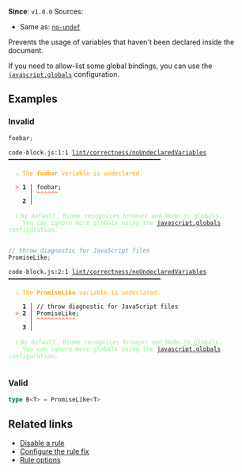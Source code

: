 **Since**: `v1.0.0`
Sources: 
- Same as: <a href="https://eslint.org/docs/latest/rules/no-undef" target="_blank"><code>no-undef</code></a>

Prevents the usage of variables that haven't been declared inside the document.

If you need to allow-list some global bindings, you can use the [`javascript.globals`](/reference/configuration/#javascriptglobals) configuration.

## Examples

### Invalid

```js
foobar;
```

<pre class="language-text"><code class="language-text">code-block.js:1:1 <a href="https://biomejs.dev/linter/rules/no-undeclared-variables">lint/correctness/noUndeclaredVariables</a> ━━━━━━━━━━━━━━━━━━━━━━━━━━━━━━━━━━━━━━━━━━━

<strong><span style="color: Orange;">  </span></strong><strong><span style="color: Orange;">⚠</span></strong> <span style="color: Orange;">The </span><span style="color: Orange;"><strong>foobar</strong></span><span style="color: Orange;"> variable is undeclared.</span>
  
<strong><span style="color: Tomato;">  </span></strong><strong><span style="color: Tomato;">&gt;</span></strong> <strong>1 │ </strong>foobar;
   <strong>   │ </strong><strong><span style="color: Tomato;">^</span></strong><strong><span style="color: Tomato;">^</span></strong><strong><span style="color: Tomato;">^</span></strong><strong><span style="color: Tomato;">^</span></strong><strong><span style="color: Tomato;">^</span></strong><strong><span style="color: Tomato;">^</span></strong>
    <strong>2 │ </strong>
  
<strong><span style="color: lightgreen;">  </span></strong><strong><span style="color: lightgreen;">ℹ</span></strong> <span style="color: lightgreen;">By default, Biome recognizes browser and Node.js globals.
</span><span style="color: lightgreen;">  </span><span style="color: lightgreen;">  </span><span style="color: lightgreen;">You can ignore more globals using the </span><span style="color: lightgreen;"><a href="https://biomejs.dev/reference/configuration/#javascriptglobals">javascript.globals</a></span><span style="color: lightgreen;"> configuration.</span>
  
</code></pre>

```js
// throw diagnostic for JavaScript files
PromiseLike;
```

<pre class="language-text"><code class="language-text">code-block.js:2:1 <a href="https://biomejs.dev/linter/rules/no-undeclared-variables">lint/correctness/noUndeclaredVariables</a> ━━━━━━━━━━━━━━━━━━━━━━━━━━━━━━━━━━━━━━━━━━━

<strong><span style="color: Orange;">  </span></strong><strong><span style="color: Orange;">⚠</span></strong> <span style="color: Orange;">The </span><span style="color: Orange;"><strong>PromiseLike</strong></span><span style="color: Orange;"> variable is undeclared.</span>
  
    <strong>1 │ </strong>// throw diagnostic for JavaScript files
<strong><span style="color: Tomato;">  </span></strong><strong><span style="color: Tomato;">&gt;</span></strong> <strong>2 │ </strong>PromiseLike;
   <strong>   │ </strong><strong><span style="color: Tomato;">^</span></strong><strong><span style="color: Tomato;">^</span></strong><strong><span style="color: Tomato;">^</span></strong><strong><span style="color: Tomato;">^</span></strong><strong><span style="color: Tomato;">^</span></strong><strong><span style="color: Tomato;">^</span></strong><strong><span style="color: Tomato;">^</span></strong><strong><span style="color: Tomato;">^</span></strong><strong><span style="color: Tomato;">^</span></strong><strong><span style="color: Tomato;">^</span></strong><strong><span style="color: Tomato;">^</span></strong>
    <strong>3 │ </strong>
  
<strong><span style="color: lightgreen;">  </span></strong><strong><span style="color: lightgreen;">ℹ</span></strong> <span style="color: lightgreen;">By default, Biome recognizes browser and Node.js globals.
</span><span style="color: lightgreen;">  </span><span style="color: lightgreen;">  </span><span style="color: lightgreen;">You can ignore more globals using the </span><span style="color: lightgreen;"><a href="https://biomejs.dev/reference/configuration/#javascriptglobals">javascript.globals</a></span><span style="color: lightgreen;"> configuration.</span>
  
</code></pre>

### Valid

```ts
type B<T> = PromiseLike<T>
```

## Related links

- [Disable a rule](/linter/#disable-a-lint-rule)
- [Configure the rule fix](/linter#configure-the-rule-fix)
- [Rule options](/linter/#rule-options)

